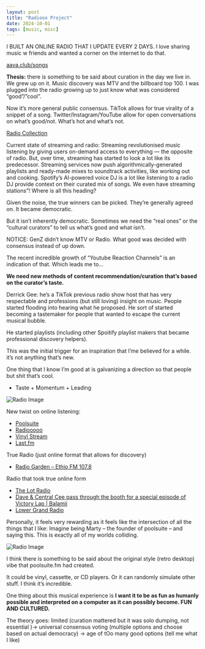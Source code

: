 ```yaml
---
layout: post
title: "Radiooo Project"
date: 2024-10-01
tags: [music, misc]
---
```


I BUILT AN ONLINE RADIO THAT I UPDATE EVERY 2 DAYS. I love sharing music w friends and wanted a corner on the internet to do that. 

[aava.club/songs](https://aava.club/songs)

**Thesis:** there is something to be said about curation in the day we live in. We grew up on it. Music discovery was MTV and the billboard top 100. I was plugged into the radio growing up to just know what was considered “good”/”cool”.

Now it’s more general public consensus. TikTok allows for true virality of a snippet of a song. Twitter/Instagram/YouTube allow for open conversations on what’s good/not. What’s hot and what’s not.

[Radio Collection](https://www.are.na/amenti-kenea/radio-iqqpfizfzno)

Current state of streaming and radio: Streaming revolutionised music listening by giving users on-demand access to everything — the opposite of radio. But, over time, streaming has started to look a lot like its predecessor. Streaming services now push algorithmically-generated playlists and ready-made mixes to soundtrack activities, like working out and cooking. Spotify’s AI-powered voice DJ is a lot like listening to a radio DJ provide context on their curated mix of songs. We even have streaming stations”! Where is all this heading?

Given the noise, the true winners can be picked. They’re generally agreed on. It became democratic.

But it isn’t inherently democratic. Sometimes we need the “real ones” or the “cultural curators” to tell us what’s good and what isn’t.

NOTICE: GenZ didn’t know MTV or Radio. What good was decided with consensus instead of up down.

The recent incredible growth of “Youtube Reaction Channels” is an indication of that. Which leads me to…

**We need new methods of content recommendation/curation that’s based on the curator’s taste.** 

Derrick Gee: he’s a TikTok previous radio show host that has very respectable and professions (but still loving) insight on music. People started flooding into hearing what he proposed. He sort of started becoming a tastemaker for people that wanted to escape the current musical bubble.

He started playlists (including other Spoitify playlist makers that became professional discovery helpers).

This was the initial trigger for an inspiration that I’me believed for a while. it’s not anything that’s new.

One thing that I know I’m good at is galvanizing a direction so that people but shit that’s cool.

- Taste + Momentum + Leading

<img src="https://lh7-us.googleusercontent.com/ceedbx4r5AKRaFTiRiuVUaW3tnKugr3IhIb61pbfm2MaVQoKRfO9i7AQHsD4-L_nJZspvOs9IGpLp5DKBgPshljiqzBh6h_sccPuTh0Jlca5l2lkxj-RtqWQp30nTkinwswRfop-TSqRVcL9tS4liPM" alt="Radio Image" style="max-width: 100%; height: auto;">

New twist on online listening:

- [Poolsuite](https://poolsuite.net/)
- [Radiooooo](https://radiooooo.com/)
- [Vinyl Stream](https://danielpmarks.github.io/vinyl-stream/)
- [Last.fm](https://www.last.fm/dashboard)

True Radio (just online format that allows for discovery)

- [Radio Garden – Ethio FM 107.8](https://radio.garden/listen/ethio-fm-107-8/StmwUVGt)

Radio that took true online form

- [The Lot Radio](https://www.thelotradio.com/)
- [Dave & Central Cee pass through the booth for a special episode of Victory Lap | Balamii](https://www.balamii.com/editorial/dave-central-cee-pass-through-the-booth-for-a-special-episode-of-victory-lap)
- [Lower Grand Radio](https://www.lowergrandradio.com/)

Personally, it feels very rewarding as it feels like the intersection of all the things that I like: Imagine being Marty – the founder of poolsuite – and saying this. This is exactly all of my worlds colliding.

<img src="https://lh7-us.googleusercontent.com/nK2h4LCZtzFeAsTqQ3eK7qeMEeRERJ-0IhFdhfGONWKtUfdGDTefo_q6oSrI4IQGSxpKxK3SlwN94M2_1d-1RfUsfpOHYT7t0c-Ti8qnioJB9qHkQvvasyUvegF8R2wkeDNyE0lnIjv1UhyVMDZmOww" alt="Radio Image" style="max-width: 100%; height: auto;">


I think there is something to be said about the original style (retro desktop) vibe that poolsuite.fm had created.

It could be vinyl, cassette, or CD players. Or it can randomly simulate other stuff. I think it’s incredible.

One thing about this musical experience is **I want it to be as fun as humanly possible and interpreted on a computer as it can possibly become. FUN AND CULTURED.**

The theory goes: limited (curation mattered but it was solo dumping, not essential )→ universal consensus voting (multiple options and choose based on actual democracy) → age of tOo many good options (tell me what I like)

